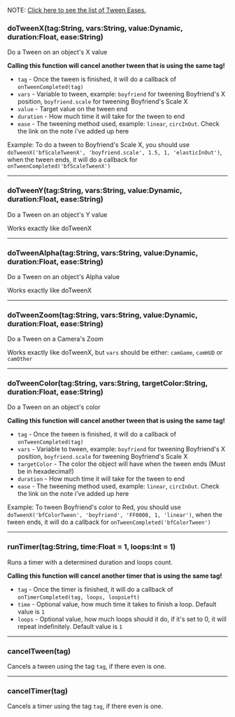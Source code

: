 NOTE: [Click here to see the list of Tween Eases.](https://api.haxeflixel.com/flixel/tweens/FlxEase.html)
### doTweenX(tag:String, vars:String, value:Dynamic, duration:Float, ease:String)
Do a Tween on an object's X value

**Calling this function will cancel another tween that is using the same tag!**
* `tag` - Once the tween is finished, it will do a callback of `onTweenCompleted(tag)`
* `vars` - Variable to tween, example: `boyfriend` for tweening Boyfriend's X position, `boyfriend.scale` for tweening Boyfriend's Scale X
* `value` - Target value on the tween end
* `duration` - How much time it will take for the tween to end
* `ease` - The tweening method used, example: `linear`, `circInOut`. Check the link on the note i've added up here

Example: To do a tween to Boyfriend's Scale X, you should use `doTweenX('bfScaleTweenX', 'boyfriend.scale', 1.5, 1, 'elasticInOut')`, when the tween ends, it will do a callback for `onTweenCompleted('bfScaleTweenX')`
_______________________
### doTweenY(tag:String, vars:String, value:Dynamic, duration:Float, ease:String)
Do a Tween on an object's Y value

Works exactly like doTweenX
_______________________
### doTweenAlpha(tag:String, vars:String, value:Dynamic, duration:Float, ease:String)
Do a Tween on an object's Alpha value

Works exactly like doTweenX
_______________________
### doTweenZoom(tag:String, vars:String, value:Dynamic, duration:Float, ease:String)
Do a Tween on a Camera's Zoom

Works exactly like doTweenX, but `vars` should be either: `camGame`, `camHUD` or `camOther`
_______________________
### doTweenColor(tag:String, vars:String, targetColor:String, duration:Float, ease:String)
Do a Tween on an object's color

**Calling this function will cancel another tween that is using the same tag!**
* `tag` - Once the tween is finished, it will do a callback of `onTweenCompleted(tag)`
* `vars` - Variable to tween, example: `boyfriend` for tweening Boyfriend's X position, `boyfriend.scale` for tweening Boyfriend's Scale X
* `targetColor` - The color the object will have when the tween ends (Must be in hexadecimal!)
* `duration` - How much time it will take for the tween to end
* `ease` - The tweening method used, example: `linear`, `circInOut`. Check the link on the note i've added up here

Example: To tween Boyfriend's color to Red, you should use `doTweenX('bfColorTween', 'boyfriend', 'FF0000, 1, 'linear')`, when the tween ends, it will do a callback for `onTweenCompleted('bfColorTween')`
_______________________
### runTimer(tag:String, time:Float = 1, loops:Int = 1)
Runs a timer with a determined duration and loops count.

**Calling this function will cancel another timer that is using the same tag!**
* `tag` - Once the timer is finished, it will do a callback of `onTimerCompleted(tag, loops, loopsLeft)`
* `time` - Optional value, how much time it takes to finish a loop. Default value is `1`
* `loops` - Optional value, how much loops should it do, if it's set to 0, it will repeat indefinitely. Default value is `1`
_______________________
### cancelTween(tag)
Cancels a tween using the tag `tag`, if there even is one.
_______________________
### cancelTimer(tag)
Cancels a timer using the tag `tag`, if there even is one.